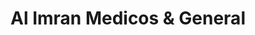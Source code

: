 ---
title: "Al Imran Medicos & General"
url: /karachi/al-imran-medicos-und-general/
shop: Sanitätshaus
---